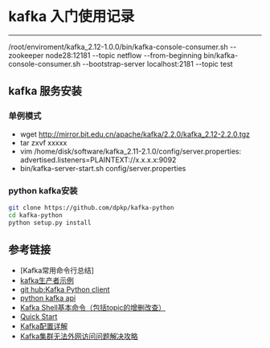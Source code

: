 # kafka 入门使用记录
***
/root/enviroment/kafka_2.12-1.0.0/bin/kafka-console-consumer.sh --zookeeper node28:12181 --topic netflow --from-beginning
bin/kafka-console-consumer.sh --bootstrap-server localhost:2181 --topic test

## kafka 服务安装
### 单例模式
- wget http://mirror.bit.edu.cn/apache/kafka/2.2.0/kafka_2.12-2.2.0.tgz
- tar zxvf xxxxx
- vim /home/disk/software/kafka_2.11-2.1.0/config/server.properties: advertised.listeners=PLAINTEXT://x.x.x.x:9092
- bin/kafka-server-start.sh config/server.properties

### python kafka安装
```sh
git clone https://github.com/dpkp/kafka-python
cd kafka-python
python setup.py install
```

## 参考链接
- [Kafka常用命令行总结]
- [kafka生产者示例](https://blog.csdn.net/propro1314/article/details/53284599)
- [git hub:Kafka Python client](https://github.com/dpkp/kafka-python)
- [python kafka api](https://kafka-python.readthedocs.io/en/master/apidoc/KafkaConsumer.html)
- [Kafka Shell基本命令（包括topic的增删改查）](https://www.cnblogs.com/xiaodf/p/6093261.html#5)
- [Quick Start](https://kafka.apache.org/documentation/#quickstart)
- [Kafka配置详解](https://www.jianshu.com/p/f94bb7a70ab6)
- [Kafka集群无法外网访问问题解决攻略](https://blog.csdn.net/luoww1/article/details/71514776)
